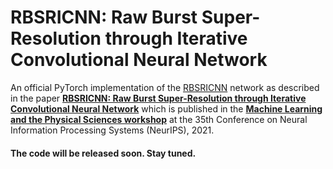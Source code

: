 # RBSRICNN: Raw Burst Super-Resolution through Iterative Convolutional Neural Network
An official PyTorch implementation of the [RBSRICNN](https://github.com/RaoUmer/RBSRICNN) network as described in the paper **[RBSRICNN: Raw Burst Super-Resolution through Iterative Convolutional Neural Network](https://arxiv.org/abs/2110.13217)** which is published in the **[Machine Learning and the Physical Sciences workshop](https://ml4physicalsciences.github.io/2021/)** at the 35th Conference on Neural Information Processing Systems (NeurIPS), 2021.

#### The code will be released soon. Stay tuned. 
